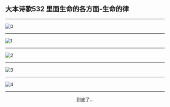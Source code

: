
## 大本诗歌532 里面生命的各方面-生命的律
        
<div id="aplayer0"></div>

---

<img alt="0" data-original="/data/d0532/0">

---

<img alt="1" data-original="/data/d0532/1">

---

<img alt="2" data-original="/data/d0532/2">

---

<img alt="3" data-original="/data/d0532/3">

---

<img alt="4" data-original="/data/d0532/4">

---

<p style="text-align: center">到底了...</p>

<script src="/js/dist-view.js"></script>

<script>
MAIN.id = 'd0532';
        
const ap0 = new APlayer({
    container: document.getElementById('aplayer0'),
    volume: 1,
    loop: 'none',
    preload: 'none',
    audio: [{
        name: '大本诗歌532.mp3',
        artist: '大本诗歌',
        url: 'https://res.wx.qq.com/voice/getvoice?mediaid=MzI0NTk3MDM5M18yMjQ3NDk0MTg2',
        cover: '/favicon'
    }]
});
</script>
